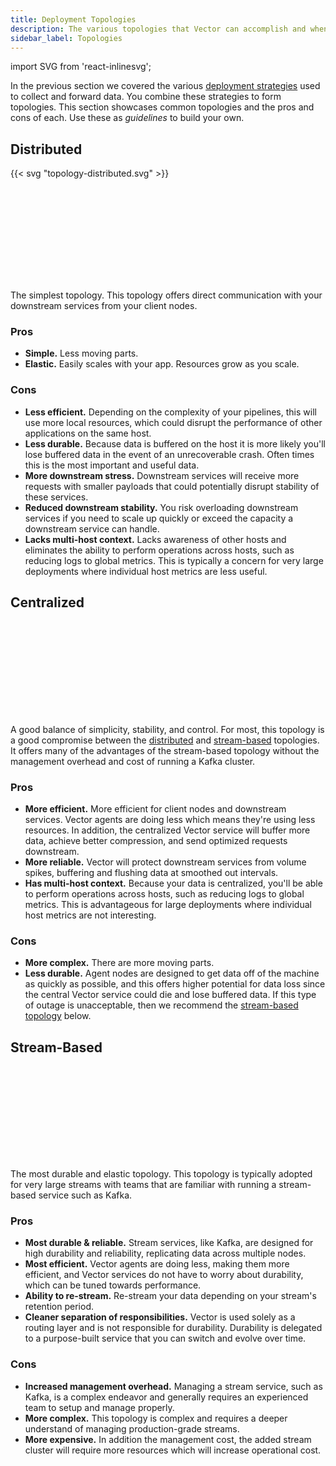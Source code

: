 ```yaml
---
title: Deployment Topologies
description: The various topologies that Vector can accomplish and when to use each.
sidebar_label: Topologies
---
```


import SVG from 'react-inlinesvg';

In the previous section we covered the various [deployment
strategies][docs.strategies] used to collect and forward data. You combine these
strategies to form topologies. This section showcases common topologies and the
pros and cons of each. Use these as _guidelines_ to build your own.

## Distributed

{{< svg "topology-distributed.svg" >}}

<SVG src="/optimized_svg/topologies-distributed_453_298.svg" />

The simplest topology. This topology offers direct communication with your
downstream services from your client nodes.

### Pros

- **Simple.** Less moving parts.
- **Elastic.** Easily scales with your app. Resources grow as you scale.

### Cons

- **Less efficient.** Depending on the complexity of your pipelines, this will
  use more local resources, which could disrupt the performance of other
  applications on the same host.
- **Less durable.** Because data is buffered on the host it is more likely
  you'll lose buffered data in the event of an unrecoverable crash. Often times
  this is the most important and useful data.
- **More downstream stress.** Downstream services will receive more requests
  with smaller payloads that could potentially disrupt stability of these
  services.
- **Reduced downstream stability.** You risk overloading downstream services
  if you need to scale up quickly or exceed the capacity a downstream service
  can handle.
- **Lacks multi-host context.** Lacks awareness of other hosts and eliminates
  the ability to perform operations across hosts, such as reducing logs to
  global metrics. This is typically a concern for very large deployments where
  individual host metrics are less useful.

## Centralized

<SVG src="/optimized_svg/topologies-centralized_1564_502.svg" />

A good balance of simplicity, stability, and control. For most, this topology
is a good compromise between the [distributed](#distributed) and
[stream-based](#stream-based) topologies. It offers many of the advantages of
the stream-based topology without the management overhead and cost of running a
Kafka cluster.

### Pros

- **More efficient.** More efficient for client nodes and downstream services.
  Vector agents are doing less which means they're using less resources. In
  addition, the centralized Vector service will buffer more data, achieve
  better compression, and send optimized requests downstream.
- **More reliable.** Vector will protect downstream services from volume spikes,
  buffering and flushing data at smoothed out intervals.
- **Has multi-host context.** Because your data is centralized, you'll be able
  to perform operations across hosts, such as reducing logs to global metrics.
  This is advantageous for large deployments where individual host metrics are
  not interesting.

### Cons

- **More complex.** There are more moving parts.
- **Less durable.** Agent nodes are designed to get data off of the machine as
  quickly as possible, and this offers higher potential for data loss since the
  central Vector service could die and lose buffered data. If this type of
  outage is unacceptable, then we recommend the
  [stream-based topology](#stream-based) below.

## Stream-Based

<SVG src="/optimized_svg/topologies-stream-based_1516_506.svg" />

The most durable and elastic topology. This topology is typically adopted for
very large streams with teams that are familiar with running a stream-based
service such as Kafka.

### Pros

- **Most durable & reliable.** Stream services, like Kafka, are designed for
  high durability and reliability, replicating data across multiple nodes.
- **Most efficient.** Vector agents are doing less, making them more efficient,
  and Vector services do not have to worry about durability, which can be tuned
  towards performance.
- **Ability to re-stream.** Re-stream your data depending on your stream's
  retention period.
- **Cleaner separation of responsibilities.** Vector is used solely as a routing
  layer and is not responsible for durability. Durability is delegated to a
  purpose-built service that you can switch and evolve over time.

### Cons

- **Increased management overhead.** Managing a stream service, such as Kafka,
  is a complex endeavor and generally requires an experienced team to setup and
  manage properly.
- **More complex.** This topology is complex and requires a deeper understand of
  managing production-grade streams.
- **More expensive.** In addition the management cost, the added stream cluster
  will require more resources which will increase operational cost.

[assets.centralized-diagram]: ../../assets/centralized-diagram.svg
[assets.distributed]: ../../assets/distributed.svg
[assets.stream-based]: ../../assets/stream-based.svg
[docs.strategies]: /docs/setup/deployment/strategies/
